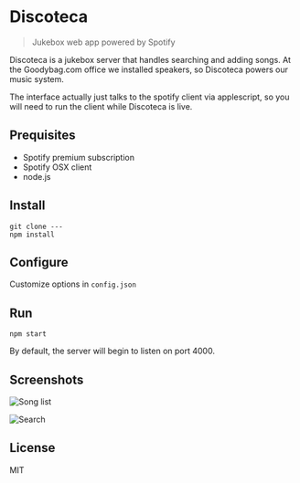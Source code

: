 Discoteca
=========

> Jukebox web app powered by Spotify

Discoteca is a jukebox server that handles searching and adding songs. At the Goodybag.com office
we installed speakers, so Discoteca powers our music system.

The interface actually just talks to the spotify client via applescript, so you will need to run the client while Discoteca
is live.

Prequisites
-----------

* Spotify premium subscription
* Spotify OSX client
* node.js

Install
-------

```shell
git clone ---
npm install
```

Configure
---------

Customize options in `config.json`

Run
-------

```shell
npm start
```

By default, the server will begin to listen on port 4000.

Screenshots
-----------

![Song list](http://i.imgur.com/d2ooG2B.png)

![Search](http://i.imgur.com/ExMlNOh.png)


License
-------

MIT
